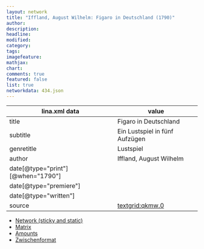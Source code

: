 ```yaml
---
layout: network
title: "Iffland, August Wilhelm: Figaro in Deutschland (1790)"
author:
description:
headline:
modified:
category:
tags:
imagefeature: 
mathjax: 
chart: 
comments: true
featured: false
list: true
networkdata: 434.json
---
```

lina.xml data  | value
------------- | -------------
title|Figaro in Deutschland
subtitle|Ein Lustspiel in fünf Aufzügen
genretitle|Lustspiel
author|Iffland, August Wilhelm
date[@type="print"][@when="1790"]|
date[@type="premiere"]|
date[@type="written"]|
source|[textgrid:qkmw.0](https://textgridlab.org/1.0/tgcrud-public/rest/textgrid:qkmw.0/data)



* [Network (sticky and static)](/linas/network434)
* [Matrix](/linas/matrix434)
* [Amounts](/linas/amount434)
* [Zwischenformat](/linas/lina434 )
